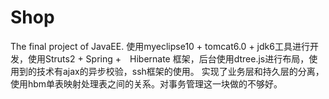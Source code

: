 # Shop
The final project of JavaEE.
使用myeclipse10 + tomcat6.0 + jdk6工具进行开发，使用Struts2 + Spring +　Hibernate 框架，后台使用dtree.js进行布局，使用到的技术有ajax的异步校验，ssh框架的使用。
实现了业务层和持久层的分离，使用hbm单表映射处理表之间的关系。对事务管理这一块做的不够好。